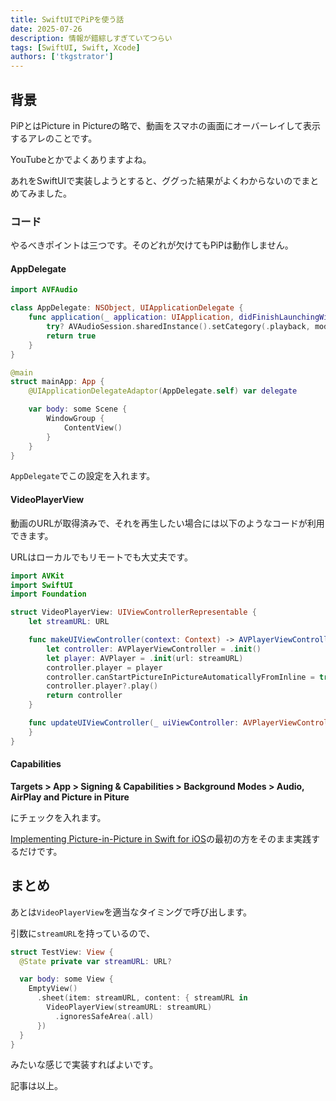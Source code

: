 ```yaml
---
title: SwiftUIでPiPを使う話
date: 2025-07-26
description: 情報が錯綜しすぎていてつらい
tags: [SwiftUI, Swift, Xcode]
authors: ['tkgstrator']
---
```


## 背景

PiPとはPicture in Pictureの略で、動画をスマホの画面にオーバーレイして表示するアレのことです。

YouTubeとかでよくありますよね。

あれをSwiftUIで実装しようとすると、ググった結果がよくわからないのでまとめてみました。

### コード

やるべきポイントは三つです。そのどれが欠けてもPiPは動作しません。

#### AppDelegate

```swift
import AVFAudio

class AppDelegate: NSObject, UIApplicationDelegate {
    func application(_ application: UIApplication, didFinishLaunchingWithOptions launchOptions: [UIApplication.LaunchOptionsKey: Any]? = nil) -> Bool {
        try? AVAudioSession.sharedInstance().setCategory(.playback, mode: .moviePlayback)
        return true
    }
}

@main
struct mainApp: App {
    @UIApplicationDelegateAdaptor(AppDelegate.self) var delegate

    var body: some Scene {
        WindowGroup {
            ContentView()
        }
    }
}
```

`AppDelegate`でこの設定を入れます。

#### VideoPlayerView

動画のURLが取得済みで、それを再生したい場合には以下のようなコードが利用できます。

URLはローカルでもリモートでも大丈夫です。

```swift
import AVKit
import SwiftUI
import Foundation

struct VideoPlayerView: UIViewControllerRepresentable {
    let streamURL: URL

    func makeUIViewController(context: Context) -> AVPlayerViewController {
        let controller: AVPlayerViewController = .init()
        let player: AVPlayer = .init(url: streamURL)
        controller.player = player
        controller.canStartPictureInPictureAutomaticallyFromInline = true
        controller.player?.play()
        return controller
    }

    func updateUIViewController(_ uiViewController: AVPlayerViewController, context: Context) {
    }
}
```

#### Capabilities

**Targets > App > Signing & Capabilities > Background Modes > Audio, AirPlay and Picture in Piture**

にチェックを入れます。

[Implementing Picture-in-Picture in Swift for iOS](https://swiftlogic.io/posts/pip-in-ios/)の最初の方をそのまま実践するだけです。

## まとめ

あとは`VideoPlayerView`を適当なタイミングで呼び出します。

引数に`streamURL`を持っているので、

```swift
struct TestView: View {
  @State private var streamURL: URL?

  var body: some View {
    EmptyView()
      .sheet(item: streamURL, content: { streamURL in
        VideoPlayerView(streamURL: streamURL)
          .ignoresSafeArea(.all)
      })
  }
}
```

みたいな感じで実装すればよいです。

記事は以上。
